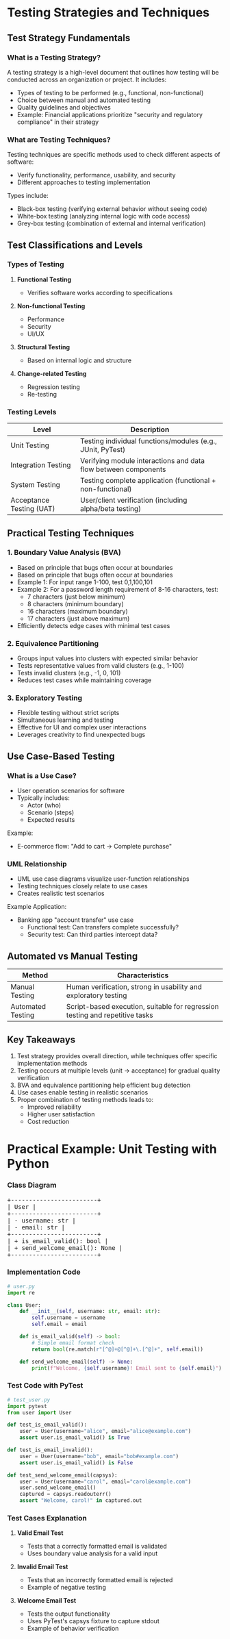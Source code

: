 # Testing Strategies and Techniques

## Test Strategy Fundamentals

### What is a Testing Strategy?

A testing strategy is a high-level document that outlines how testing will be conducted across an organization or project. It includes:

- Types of testing to be performed (e.g., functional, non-functional)
- Choice between manual and automated testing
- Quality guidelines and objectives
- Example: Financial applications prioritize "security and regulatory compliance" in their strategy

### What are Testing Techniques?

Testing techniques are specific methods used to check different aspects of software:

- Verify functionality, performance, usability, and security
- Different approaches to testing implementation

Types include:

- Black-box testing (verifying external behavior without seeing code)
- White-box testing (analyzing internal logic with code access)
- Grey-box testing (combination of external and internal verification)

## Test Classifications and Levels

### Types of Testing

1. **Functional Testing**

   - Verifies software works according to specifications

2. **Non-functional Testing**

   - Performance
   - Security
   - UI/UX

3. **Structural Testing**

   - Based on internal logic and structure

4. **Change-related Testing**
   - Regression testing
   - Re-testing

### Testing Levels

| Level                    | Description                                                    |
| ------------------------ | -------------------------------------------------------------- |
| Unit Testing             | Testing individual functions/modules (e.g., JUnit, PyTest)     |
| Integration Testing      | Verifying module interactions and data flow between components |
| System Testing           | Testing complete application (functional + non-functional)     |
| Acceptance Testing (UAT) | User/client verification (including alpha/beta testing)        |

## Practical Testing Techniques

### 1. Boundary Value Analysis (BVA)

- Based on principle that bugs often occur at boundaries
- Based on principle that bugs often occur at boundaries
- Example 1: For input range 1-100, test 0,1,100,101
- Example 2: For a password length requirement of 8-16 characters, test:
  - 7 characters (just below minimum)
  - 8 characters (minimum boundary)
  - 16 characters (maximum boundary)
  - 17 characters (just above maximum)
- Efficiently detects edge cases with minimal test cases

### 2. Equivalence Partitioning

- Groups input values into clusters with expected similar behavior
- Tests representative values from valid clusters (e.g., 1-100)
- Tests invalid clusters (e.g., -1, 0, 101)
- Reduces test cases while maintaining coverage

### 3. Exploratory Testing

- Flexible testing without strict scripts
- Simultaneous learning and testing
- Effective for UI and complex user interactions
- Leverages creativity to find unexpected bugs

## Use Case-Based Testing

### What is a Use Case?

- User operation scenarios for software
- Typically includes:
  - Actor (who)
  - Scenario (steps)
  - Expected results

Example:

- E-commerce flow: "Add to cart → Complete purchase"

### UML Relationship

- UML use case diagrams visualize user-function relationships
- Testing techniques closely relate to use cases
- Creates realistic test scenarios

Example Application:

- Banking app "account transfer" use case
  - Functional test: Can transfers complete successfully?
  - Security test: Can third parties intercept data?

## Automated vs Manual Testing

| Method            | Characteristics                                                              |
| ----------------- | ---------------------------------------------------------------------------- |
| Manual Testing    | Human verification, strong in usability and exploratory testing              |
| Automated Testing | Script-based execution, suitable for regression testing and repetitive tasks |

## Key Takeaways

1. Test strategy provides overall direction, while techniques offer specific implementation methods
2. Testing occurs at multiple levels (unit → acceptance) for gradual quality verification
3. BVA and equivalence partitioning help efficient bug detection
4. Use cases enable testing in realistic scenarios
5. Proper combination of testing methods leads to:
   - Improved reliability
   - Higher user satisfaction
   - Cost reduction

# Practical Example: Unit Testing with Python

### Class Diagram

<pre>
+------------------------+
| User |
+------------------------+
| - username: str |
| - email: str |
+------------------------+
| + is_email_valid(): bool |
| + send_welcome_email(): None |
+------------------------+
</pre>

### Implementation Code

```python
# user.py
import re

class User:
    def __init__(self, username: str, email: str):
        self.username = username
        self.email = email

    def is_email_valid(self) -> bool:
        # Simple email format check
        return bool(re.match(r"[^@]+@[^@]+\.[^@]+", self.email))

    def send_welcome_email(self) -> None:
        print(f"Welcome, {self.username}! Email sent to {self.email}")
```

### Test Code with PyTest

```python
# test_user.py
import pytest
from user import User

def test_is_email_valid():
    user = User(username="alice", email="alice@example.com")
    assert user.is_email_valid() is True

def test_is_email_invalid():
    user = User(username="bob", email="bob#example.com")
    assert user.is_email_valid() is False

def test_send_welcome_email(capsys):
    user = User(username="carol", email="carol@example.com")
    user.send_welcome_email()
    captured = capsys.readouterr()
    assert "Welcome, carol!" in captured.out
```

### Test Cases Explanation

1. **Valid Email Test**

   - Tests that a correctly formatted email is validated
   - Uses boundary value analysis for a valid input

2. **Invalid Email Test**

   - Tests that an incorrectly formatted email is rejected
   - Example of negative testing

3. **Welcome Email Test**
   - Tests the output functionality
   - Uses PyTest's capsys fixture to capture stdout
   - Example of behavior verification
